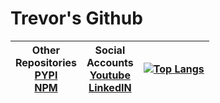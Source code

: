 # Trevor's Github

| Other </br> Repositories </br> [PYPI](https://pypi.org/user/trevor256/) </br> [NPM](https://www.npmjs.com/~trevor256)  | Social </br> Accounts </br> [Youtube](https://www.youtube.com/channel/UC7U47K09nNH-KX7-v4bd-kw) </br> [LinkedIN](https://www.linkedin.com/feed/) | [![Top Langs](https://github-readme-stats.vercel.app/api/top-langs/?username=trevor256&layout=compact&theme=dark&hide_border=true)](https://github.com/anuraghazra/github-readme-stats)  |
| ------------- | ------------- | ------------- |
